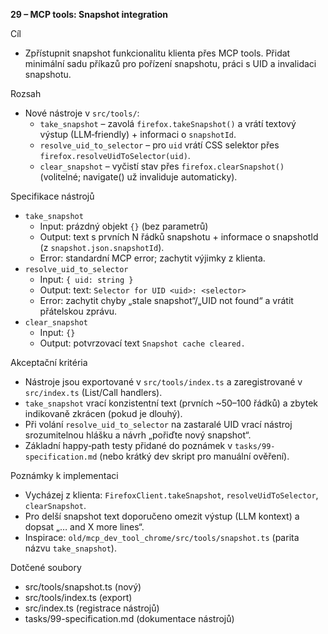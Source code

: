 **29 – MCP tools: Snapshot integration**

Cíl

- Zpřístupnit snapshot funkcionalitu klienta přes MCP tools. Přidat minimální sadu příkazů pro pořízení snapshotu, práci s UID a invalidaci snapshotu.

Rozsah

- Nové nástroje v `src/tools/`:
  - `take_snapshot` – zavolá `firefox.takeSnapshot()` a vrátí textový výstup (LLM‑friendly) + informaci o `snapshotId`.
  - `resolve_uid_to_selector` – pro `uid` vrátí CSS selektor přes `firefox.resolveUidToSelector(uid)`.
  - `clear_snapshot` – vyčistí stav přes `firefox.clearSnapshot()` (volitelné; navigate() už invaliduje automaticky).

Specifikace nástrojů

- `take_snapshot`
  - Input: prázdný objekt `{}` (bez parametrů)
  - Output: text s prvních N řádků snapshotu + informace o snapshotId (z `snapshot.json.snapshotId`).
  - Error: standardní MCP error; zachytit výjimky z klienta.
- `resolve_uid_to_selector`
  - Input: `{ uid: string }`
  - Output: text: `Selector for UID <uid>: <selector>`
  - Error: zachytit chyby „stale snapshot“/„UID not found“ a vrátit přátelskou zprávu.
- `clear_snapshot`
  - Input: `{}`
  - Output: potvrzovací text `Snapshot cache cleared.`

Akceptační kritéria

- Nástroje jsou exportované v `src/tools/index.ts` a zaregistrované v `src/index.ts` (List/Call handlers).
- `take_snapshot` vrací konzistentní text (prvních ~50–100 řádků) a zbytek indikovaně zkrácen (pokud je dlouhý).
- Při volání `resolve_uid_to_selector` na zastaralé UID vrací nástroj srozumitelnou hlášku a návrh „pořiďte nový snapshot“.
- Základní happy‑path testy přidané do poznámek v `tasks/99-specification.md` (nebo krátký dev skript pro manuální ověření).

Poznámky k implementaci

- Vycházej z klienta: `FirefoxClient.takeSnapshot`, `resolveUidToSelector`, `clearSnapshot`.
- Pro delší snapshot text doporučeno omezit výstup (LLM kontext) a dopsat „… and X more lines“.
- Inspirace: `old/mcp_dev_tool_chrome/src/tools/snapshot.ts` (parita názvu `take_snapshot`).

Dotčené soubory

- src/tools/snapshot.ts (nový)
- src/tools/index.ts (export)
- src/index.ts (registrace nástrojů)
- tasks/99-specification.md (dokumentace nástrojů)

